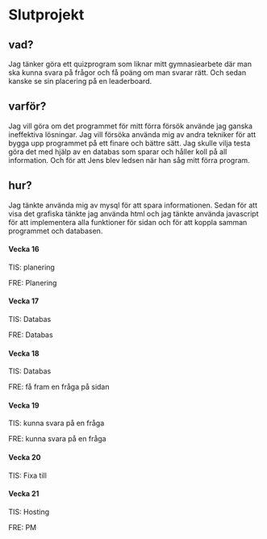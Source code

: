 # Slutprojekt


## vad?
Jag tänker göra ett quizprogram som liknar mitt gymnasiearbete där man ska kunna svara på frågor och få poäng om man svarar rätt. Och sedan kanske se sin placering på en leaderboard.



## varför?
Jag vill göra om det programmet för mitt förra försök använde jag ganska ineffektiva lösningar. Jag vill försöka använda mig av andra tekniker för att bygga upp programmet på ett finare och bättre sätt. Jag skulle vilja testa göra det med hjälp av en databas som sparar och håller koll på all information. Och för att Jens blev ledsen när han såg mitt förra program.


## hur?
Jag tänkte använda mig av mysql för att spara informationen. Sedan för att visa det grafiska tänkte jag använda html och jag tänkte använda javascript för att implementera alla funktioner för sidan och för att koppla samman programmet och databasen.





#### Vecka 16
TIS: planering

FRE: Planering

#### Vecka 17
TIS: Databas 

FRE: Databas

#### Vecka 18
TIS: Databas

FRE: få fram en fråga på sidan

#### Vecka 19
TIS: kunna svara på en fråga

FRE: kunna svara på en fråga

#### Vecka 20
TIS: Fixa till

#### Vecka 21
TIS: Hosting

FRE: PM